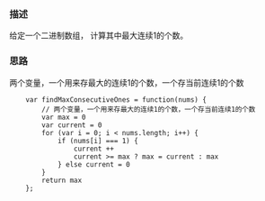 ### 描述

给定一个二进制数组， 计算其中最大连续1的个数。

### 思路
两个变量，一个用来存最大的连续1的个数，一个存当前连续1的个数
```
    var findMaxConsecutiveOnes = function(nums) {
        // 两个变量，一个用来存最大的连续1的个数，一个存当前连续1的个数
        var max = 0
        var current = 0
        for (var i = 0; i < nums.length; i++) {
            if (nums[i] === 1) {
                current ++
                current >= max ? max = current : max
            } else current = 0
        }
        return max
    };
```